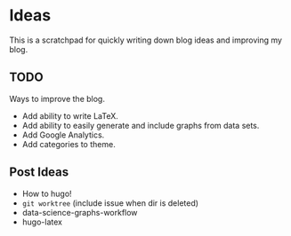 # Ideas

This is a scratchpad for quickly writing down blog ideas and improving my blog.

## TODO

Ways to improve the blog.

- Add ability to write LaTeX.
- Add ability to easily generate and include graphs from data sets.
- Add Google Analytics.
- Add categories to theme.

## Post Ideas

- How to hugo!
- `git worktree` (include issue when dir is deleted)
- data-science-graphs-workflow
- hugo-latex
